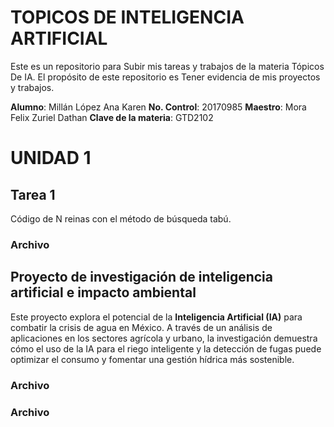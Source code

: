 # TOPICOS DE INTELIGENCIA ARTIFICIAL
Este es un repositorio para Subir mis tareas y trabajos de la materia Tópicos De IA. El propósito de este repositorio es Tener evidencia de mis proyectos y trabajos.

**Alumno**: Millán López Ana Karen
**No. Control**: 20170985
**Maestro**: Mora Felix Zuriel Dathan
**Clave de la materia**: GTD2102

# UNIDAD 1
## Tarea 1
Código de N reinas con el método de búsqueda tabú.

### Archivo


## Proyecto de investigación de inteligencia artificial e impacto ambiental
Este proyecto explora el potencial de la **Inteligencia Artificial (IA)** para combatir la crisis de agua en México. A través de un análisis de aplicaciones en los sectores agrícola y urbano, la investigación demuestra cómo el uso de la IA para el riego inteligente y la detección de fugas puede optimizar el consumo y fomentar una gestión hídrica más sostenible.

### Archivo


### Archivo
